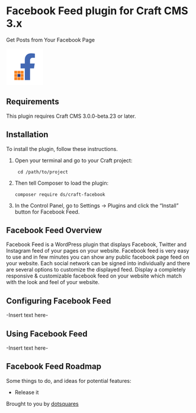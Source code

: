 # Facebook Feed plugin for Craft CMS 3.x

Get Posts from Your Facebook Page

<img src="src/icon.svg" alt="icon" width="100" height="100">

## Requirements

This plugin requires Craft CMS 3.0.0-beta.23 or later.

## Installation

To install the plugin, follow these instructions.

1. Open your terminal and go to your Craft project:

        cd /path/to/project

2. Then tell Composer to load the plugin:

       composer require ds/craft-facebook

3. In the Control Panel, go to Settings → Plugins and click the “Install” button for Facebook Feed.

## Facebook Feed Overview

Facebook Feed is a WordPress plugin that displays Facebook, Twitter and Instagram feed of your pages on your website. Facebook feed is very easy to use and in few minutes you can show any public facebook page feed on your website. Each social network can be signed into individually and there are several options to customize the displayed feed.
Display a completely responsive & customizable facebook feed on your website which match with the look and feel of your website.

## Configuring Facebook Feed

-Insert text here-

## Using Facebook Feed

-Insert text here-

## Facebook Feed Roadmap

Some things to do, and ideas for potential features:

* Release it

Brought to you by [dotsquares](https://dotsquares.com)
